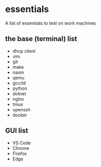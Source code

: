 # essentials
A list of essentials to test on work machines

## the base (terminal) list
- dhcp client
- vim
- git
- make
- nasm
- qemu
- gcc/ld
- python
- dotnet
- nginx
- tmux
- openssh
- docker

## GUI list
- VS Code
- Chrome
- Firefox
- Edge
